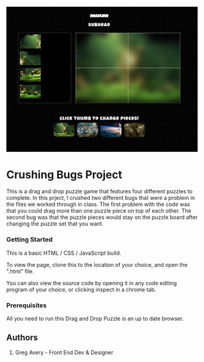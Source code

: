 ![All about the Crushing Bugs Project](images/crushingReame.png "Crushing Bugs")

# Crushing Bugs Project

This is a drag and drop puzzle game that features four different puzzles to complete. 
In this prject, I crushed two different bugs that were a problem in the files we worked through in class. The first problem with the code was that you could drag more than one puzzle piece on top of each other. The second bug was that the puzzle pieces would stay on the puzzle board after changing the puzzle set that you want. 

### Getting Started
This is a basic HTML / CSS / JavaScript build.

To view the page, clone this to the location of your choice, and open the ".html" file.

You can also view the source code by opening it in any code editing program of  your choice, or clicking inspect in a chrome tab.

### Prerequisites
All you need to run this Drag and Drop Puzzle is an up to date browser.

## Authors
1. Greg Avery - Front End Dev & Designer